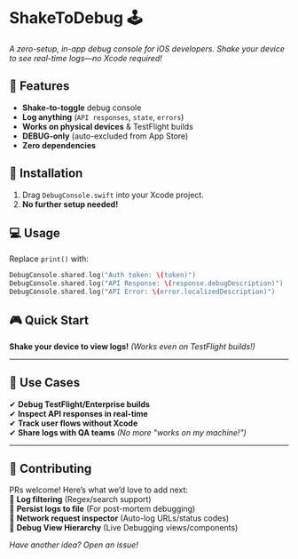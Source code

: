 # ShakeToDebug 🕹️  
*A zero-setup, in-app debug console for iOS developers. Shake your device to see real-time logs—no Xcode required!*  

## 🌟 Features  
- **Shake-to-toggle** debug console  
- **Log anything** (`API responses`, `state`, `errors`)  
- **Works on physical devices** & TestFlight builds  
- **DEBUG-only** (auto-excluded from App Store)  
- **Zero dependencies**  

## 🚀 Installation  
1. Drag `DebugConsole.swift` into your Xcode project.  
2. **No further setup needed!**  

## 💻 Usage  
Replace `print()` with:  
```swift  
DebugConsole.shared.log("Auth token: \(token)")
DebugConsole.shared.log("API Response: \(response.debugDescription)")  
DebugConsole.shared.log("API Error: \(error.localizedDescription)")
```

## 🎮 Quick Start  
**Shake your device to view logs!** *(Works even on TestFlight builds!)*  

---

## 🎯 **Use Cases**  
✔ **Debug TestFlight/Enterprise builds**  
✔ **Inspect API responses in real-time**  
✔ **Track user flows without Xcode**  
✔ **Share logs with QA teams** *(No more "works on my machine!")*  

---

## 🤝 **Contributing**  
PRs welcome! Here’s what we’d love to add next:  
🔹 **Log filtering** (Regex/search support)  
🔹 **Persist logs to file** (For post-mortem debugging)  
🔹 **Network request inspector** (Auto-log URLs/status codes)  
🔹 **Debug View Hierarchy** (Live Debugging views/components)  

*Have another idea? Open an issue!*  
